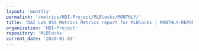```yaml
---
layout: 'monthly'
permalink: '/metrics/HDI-Project/MLBlocks/MONTHLY/'
title: 'DAI Lab OSS Metrics Metrics report for MLBlocks | MONTHLY-REPORT-2020-01-01'
organization: 'HDI-Project'
repository: 'MLBlocks'
current_date: '2020-01-01'
---
```

